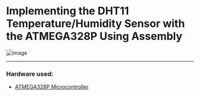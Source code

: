 # Implementing the DHT11 Temperature/Humidity Sensor with the ATMEGA328P Using Assembly
![image](https://user-images.githubusercontent.com/38012492/128131993-956a2c65-766f-4ddc-a2b3-2c42be5288be.png)

-----------------

### Hardware used:
* [ATMEGA328P Microcontroller](https://www.microchip.com/en-us/product/ATmega328P)  
